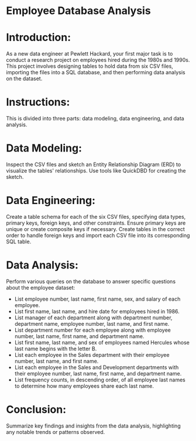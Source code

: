 # Employee Database Analysis

# Introduction:
As a new data engineer at Pewlett Hackard, your first major task is to conduct a research project on employees hired during the 1980s and 1990s. This project involves designing tables to hold data from six CSV files, importing the files into a SQL database, and then performing data analysis on the dataset.

# Instructions:
This is divided into three parts: data modeling, data engineering, and data analysis.

# Data Modeling:
Inspect the CSV files and sketch an Entity Relationship Diagram (ERD) to visualize the tables' relationships. Use tools like QuickDBD for creating the sketch.

# Data Engineering:
Create a table schema for each of the six CSV files, specifying data types, primary keys, foreign keys, and other constraints.
Ensure primary keys are unique or create composite keys if necessary.
Create tables in the correct order to handle foreign keys and import each CSV file into its corresponding SQL table.

# Data Analysis:
Perform various queries on the database to answer specific questions about the employee dataset:
- List employee number, last name, first name, sex, and salary of each employee.
- List first name, last name, and hire date for employees hired in 1986.
- List manager of each department along with department number, department name, employee number, last name, and first name.
- List department number for each employee along with employee number, last name, first name, and department name.
- List first name, last name, and sex of employees named Hercules whose last name begins with the letter B.
- List each employee in the Sales department with their employee number, last name, and first name.
- List each employee in the Sales and Development departments with their employee number, last name, first name, and department name.
- List frequency counts, in descending order, of all employee last names to determine how many employees share each last name.

# Conclusion:
Summarize key findings and insights from the data analysis, highlighting any notable trends or patterns observed.
